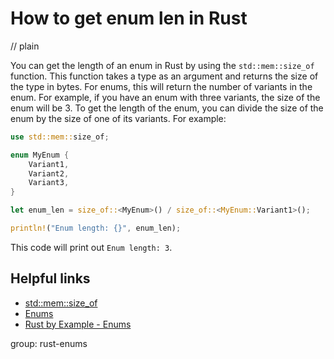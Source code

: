 # How to get enum len in Rust
// plain

You can get the length of an enum in Rust by using the `std::mem::size_of` function. This function takes a type as an argument and returns the size of the type in bytes. For enums, this will return the number of variants in the enum. For example, if you have an enum with three variants, the size of the enum will be 3. To get the length of the enum, you can divide the size of the enum by the size of one of its variants. For example:

```rust
use std::mem::size_of;

enum MyEnum {
    Variant1,
    Variant2,
    Variant3,
}

let enum_len = size_of::<MyEnum>() / size_of::<MyEnum::Variant1>();

println!("Enum length: {}", enum_len);
```

This code will print out `Enum length: 3`.

## Helpful links
- [std::mem::size_of](https://doc.rust-lang.org/std/mem/fn.size_of.html)
- [Enums](https://doc.rust-lang.org/book/ch06-00-enums.html)
- [Rust by Example - Enums](https://doc.rust-lang.org/rust-by-example/custom_types/enum.html)

group: rust-enums
